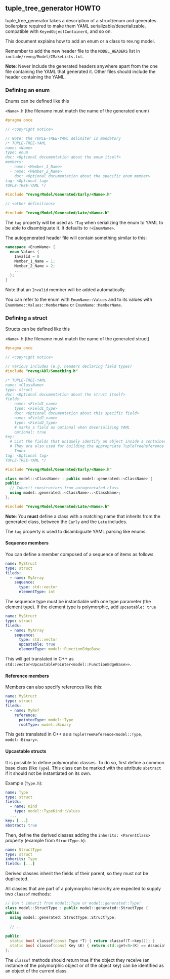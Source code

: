 ## tuple_tree_generator HOWTO

tuple_tree_generator takes a description of a struct/enum and generates boilerplate required to make them YAML 
serializable/deserializable, compatible with `KeyedObjectContainer`s, and so on.

This document explains how to add an enum or a class to rev.ng model.

Remember to add the new header file to the `MODEL_HEADERS` list in `include/revng/Model/CMakeLists.txt`.

**Note**: Never include the generated headers anywhere apart from the one file containing the YAML that generated it.
Other files should include the header containing the YAML.

### Defining an enum

Enums can be defined like this

`<Name>.h` (the filename must match the name of the generated enum)
```cpp
#pragma once

// <copyright notice>

// Note: the TUPLE-TREE-YAML delimiter is mandatory
/* TUPLE-TREE-YAML
name: <Name>
type: enum
doc: <Optional documentation about the enum itself>
members:
  - name: <Member_1_Name>
  - name: <Member_2_Name>
    doc: <Optional documentation about the specific enum member>
tag: <Optional tag>
TUPLE-TREE-YAML */

#include "revng/Model/Generated/Early/<Name>.h"

// <other definitions>

#include "revng/Model/Generated/Late/<Name>.h"
```

The `tag` property will be used as `!Tag` when serializing the enum to YAML to be able to disambiguate it. It defaults 
to `!<EnumName>`.

The autogenerated header file will contain something similar to this:

```cpp
namespace <EnumName> {
  enum Values {
    Invalid = 0
    Member_1_Name = 1;
    Member_2_Name = 2;
    ...
  };
}
```

Note that an `Invalid` member will be added automatically.

You can refer to the enum with `EnumName::Values` and to its values with `EnumName::Values::MemberName` or 
`EnumName::MemberName`.

### Defining a struct

Structs can be defined like this

`<Name>.h` (the filename must match the name of the generated struct)
```cpp
#pragma once

// <copyright notice>

// Various includes (e.g. headers declaring field types)
#include "revng/ADT/Something.h"

/* TUPLE-TREE-YAML
name: <ClassName>
type: struct
doc: <Optional documentation about the struct itself>
fields:
  - name: <Field1_name>
    type: <Field1_type>
    doc: <Optional documentation about this specific field>
  - name: <Field2_name>
    type: <Field2_type>
    # marks a field as optional when deserializing YAML
    optional: true
key:
  # List the fields that uniquely identify an object inside a container here.
  # They are also used for building the appropriate TupleTreeReference -- a "path" inside the YAML
  - Index
tag: <Optional tag>
TUPLE-TREE-YAML */

#include "revng/Model/Generated/Early/<Name>.h"

class model::<ClassName> : public model::generated::<ClassName> {
public:
  // Inherit constructors from autogenerated class
  using model::generated::<ClassName>::<ClassName>;
};

#include "revng/Model/Generated/Late/<Name>.h"
```

**Note**: You **must** define a class with a matching name that inherits from the generated class, between the `Early` 
and the `Late` includes.

The `tag` property is used to disambiguate YAML parsing like enums.

#### Sequence members

You can define a member composed of a sequence of items as follows

```yaml
name: MyStruct
type: struct
fileds:
  - name: MyArray
    sequence:
      type: std::vector
      elementType: int
```

The sequence type must be instantiable with one type parameter (the element type). If the element type is polymorphic, 
add `upcastable: true`

```yaml
name: MyStruct
type: struct
fileds:
  - name: MyArray
    sequence:
      type: std::vector
      upcastable: true
      elementType: model::FunctionEdgeBase
```

This will get translated in C++ as `std::vector<UpcastablePointer<model::FunctionEdgeBase>>`.

#### Reference members

Members can also specify references like this:

```yaml
name: MyStruct
type: struct
fileds:
  - name: MyRef
    reference:
      pointeeType: model::Type
      rootType: model::Binary
```

This gets translated in C++ as a `TupleTreeReference<model::Type, model::Binary>`.

#### Upcastable structs

It is possible to define polymorphic classes. To do so, first define a common base class (like `Type`). 
This class can be marked with the attribute `abstract` if it should not be instantiated on its own.

Example (`Type.h`):

```YAML
name: Type
type: struct
fields:
  - name: Kind
    type: model::TypeKind::Values
  ...
key: [...]
abstract: true
```

Then, define the derived classes adding the `inherits: <ParentClass>` property (example from `StructType.h`):

```YAML
name: StructType
type: struct
inherits: Type
fields: [...]
```

Derived classes inherit the fields of their parent, so they must not be duplicated.

All classes that are part of a polymorphic hierarchy are expected to supply two `classof` methods:

```cpp
// Don't inherit from model::Type or model::generated::Type!
class model::StructType : public model::generated::StructType {
public:
  using model::generated::StructType::StructType;
  
  // ...
  
public:
  static bool classof(const Type *T) { return classof(T->key()); }
  static bool classof(const Key &K) { return std::get<0>(K) == AssociatedKind; }
};
```

The `classof` methods should return true if the object they receive (an instance of the polymorphic object or of the 
object key) can be identified as an object of the current class.
